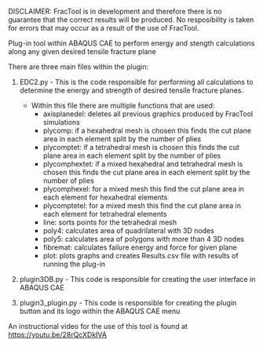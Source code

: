 DISCLAIMER: FracTool is in development and therefore there is no guarantee that the correct results will be produced. No resposibility is taken for errors that may occur as a result of the use of FracTool.

Plug-in tool within ABAQUS CAE to perform energy and stength calculations along any given desired tensile fracture plane

There are three main files within the plugin:

1. EDC2.py -
This is the code responsible for performing all calculations to determine the energy and strength of desired tensile fracture planes.
	- Within this file there are multiple functions that are used:
		- axisplanedel: deletes all previous graphics produced by FracTool simulations
		- plycomp: if a hexahedral mesh is chosen this finds the cut plane area in each element split by the number of plies
		- plycomptet: if a tetrahedral mesh is chosen this finds the cut plane area in each element split by the number of plies
		- plycomphextet: if a mixed hexahedral and tetrahedral mesh is chosen this finds the cut plane area in each element split by the number of plies
		- plycomphexel: for a mixed mesh this find the cut plane area in each element for hexahedral elements
		- plycomptetel: for a mixed mesh this find the cut plane area in each element for tetrahedral elements 
		- line: sorts points for the tetrahedral mesh
		- poly4: calculates area of quadrilateral with 3D nodes
		- poly5: calculates area of polygons with more than 4 3D nodes
		- fibremat: calculates failure energy and force for given plane
		- plot: plots graphs and creates Results.csv file with results of running the plug-in

2. plugin3DB.py - 
This code is responsible for creating the user interface in ABAQUS CAE

3. plugin3_plugin.py -
This code is responsible for creating the plugin button and its logo within the ABAQUS CAE menu

An instructional video for the use of this tool is found at https://youtu.be/28rQcXDkIVA

